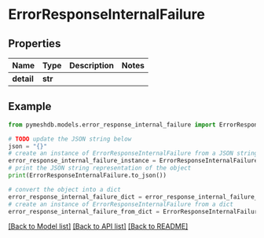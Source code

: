 # ErrorResponseInternalFailure


## Properties

Name | Type | Description | Notes
------------ | ------------- | ------------- | -------------
**detail** | **str** |  | 

## Example

```python
from pymeshdb.models.error_response_internal_failure import ErrorResponseInternalFailure

# TODO update the JSON string below
json = "{}"
# create an instance of ErrorResponseInternalFailure from a JSON string
error_response_internal_failure_instance = ErrorResponseInternalFailure.from_json(json)
# print the JSON string representation of the object
print(ErrorResponseInternalFailure.to_json())

# convert the object into a dict
error_response_internal_failure_dict = error_response_internal_failure_instance.to_dict()
# create an instance of ErrorResponseInternalFailure from a dict
error_response_internal_failure_from_dict = ErrorResponseInternalFailure.from_dict(error_response_internal_failure_dict)
```
[[Back to Model list]](../README.md#documentation-for-models) [[Back to API list]](../README.md#documentation-for-api-endpoints) [[Back to README]](../README.md)


